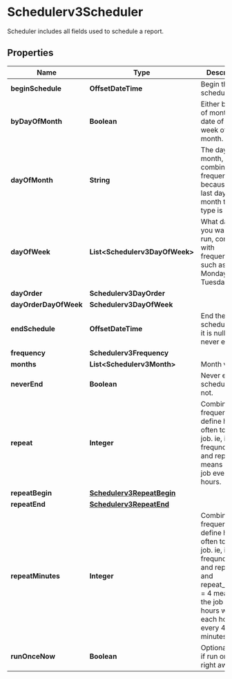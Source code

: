 

# Schedulerv3Scheduler

Scheduler includes all fields used to schedule a report.

## Properties

| Name | Type | Description | Notes |
|------------ | ------------- | ------------- | -------------|
|**beginSchedule** | **OffsetDateTime** | Begin the schedule on. |  [optional] |
|**byDayOfMonth** | **Boolean** | Either by day of month or date of the week of month. |  [optional] |
|**dayOfMonth** | **String** | The day of the month, combined with frequency &#x3D; 4 because there last day of the month the data type is string. |  [optional] |
|**dayOfWeek** | **List&lt;Schedulerv3DayOfWeek&gt;** | What day do you want to run, combined with frequency&#x3D; 3, such as Monday, Tuesday. |  [optional] |
|**dayOrder** | **Schedulerv3DayOrder** |  |  [optional] |
|**dayOrderDayOfWeek** | **Schedulerv3DayOfWeek** |  |  [optional] |
|**endSchedule** | **OffsetDateTime** | End the schedule on, if it is null means never ends. |  [optional] |
|**frequency** | **Schedulerv3Frequency** |  |  [optional] |
|**months** | **List&lt;Schedulerv3Month&gt;** | Month value. |  [optional] |
|**neverEnd** | **Boolean** | Never end schedule or not. |  [optional] |
|**repeat** | **Integer** | Combined with frequency to define how often to run the job. ie, if frequncy &#x3D;1 and repeat &#x3D;3 means run the job every 3 hours. |  [optional] |
|**repeatBegin** | [**Schedulerv3RepeatBegin**](Schedulerv3RepeatBegin.md) |  |  [optional] |
|**repeatEnd** | [**Schedulerv3RepeatEnd**](Schedulerv3RepeatEnd.md) |  |  [optional] |
|**repeatMinutes** | **Integer** | Combined with frequency to define how often to run the job. ie, if frequncy &#x3D;1 and repeat &#x3D;3 and repeat_minutes &#x3D; 4 means run the job every 3 hours within each hour, run every 4 minutes. |  [optional] |
|**runOnceNow** | **Boolean** | Optional: Flag if run once right away. |  [optional] |



